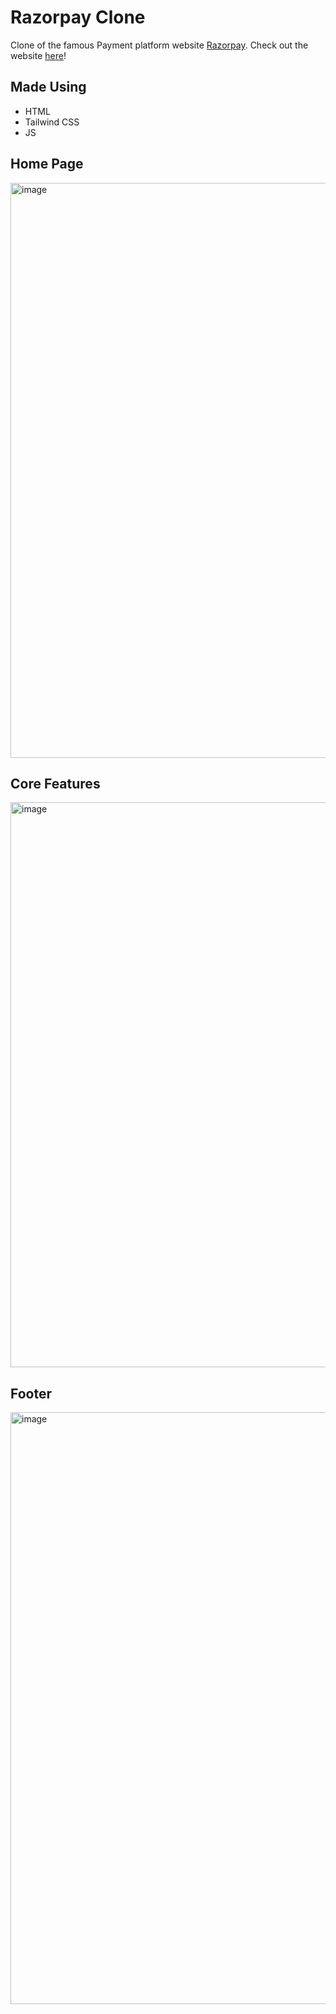 # Razorpay Clone
Clone of the famous Payment platform website [Razorpay](https://razorpay.com/).
Check out the website [here](https://razorpay-clone-ivory-delta.vercel.app/)!

## Made Using
* HTML
* Tailwind CSS
* JS

## Home Page
<img width="920" alt="image" src="https://github.com/bhaumikmaan/algoplutus1708/assets/82998871/c187fd43-2aa2-43be-b178-d503ffae5c90"> <br>

## Core Features
<img width="904" alt="image" src="https://github.com/algoplutus1708/Razorpay-Clone/assets/82998871/a7624bfb-f820-4ec6-941c-e5c4ec7a414a"> <br>

## Footer
<img width="947" alt="image" src="https://github.com/algoplutus1708/Razorpay-Clone/assets/82998871/df0c2424-6565-4dc4-8cd9-8a6a3ad77403">


